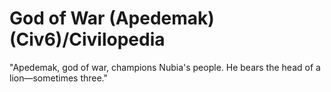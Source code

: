 # God of War (Apedemak) (Civ6)/Civilopedia

"Apedemak, god of war, champions Nubia's people. He bears the head of a lion—sometimes three."